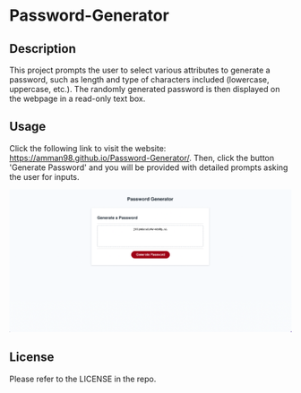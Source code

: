 # Password-Generator

## Description

This project prompts the user to select various attributes to generate a password, such as length and type of characters included (lowercase, uppercase, etc.). The randomly generated password is then displayed on the webpage in a read-only text box.

## Usage

Click the following link to visit the website: https://amman98.github.io/Password-Generator/. Then, click the button 'Generate Password' and you will be provided with detailed prompts asking the user for inputs.

![sample website](images/Password-Generator-Webpage.png)

## License

Please refer to the LICENSE in the repo.